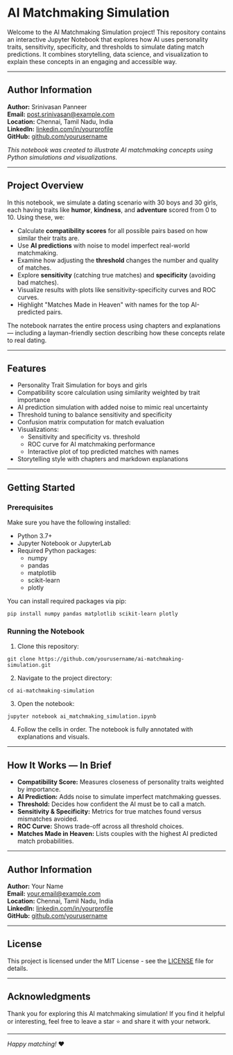 
# AI Matchmaking Simulation

Welcome to the AI Matchmaking Simulation project! This repository contains an interactive Jupyter Notebook that explores how AI uses personality traits, sensitivity, specificity, and thresholds to simulate dating match predictions. It combines storytelling, data science, and visualization to explain these concepts in an engaging and accessible way.

---

## Author Information

**Author:** Srinivasan Panneer  
**Email:** post.srinivasan@example.com  
**Location:** Chennai, Tamil Nadu, India  
**LinkedIn:** [linkedin.com/in/yourprofile](www.linkedin.com/in/srinivasan-p-3b94343b)  
**GitHub:** [github.com/yourusername](https://github.com/codecached)  

*This notebook was created to illustrate AI matchmaking concepts using Python simulations and visualizations.*

---

## Project Overview

In this notebook, we simulate a dating scenario with 30 boys and 30 girls, each having traits like **humor**, **kindness**, and **adventure** scored from 0 to 10. Using these, we:

- Calculate **compatibility scores** for all possible pairs based on how similar their traits are.
- Use **AI predictions** with noise to model imperfect real-world matchmaking.
- Examine how adjusting the **threshold** changes the number and quality of matches.
- Explore **sensitivity** (catching true matches) and **specificity** (avoiding bad matches).
- Visualize results with plots like sensitivity-specificity curves and ROC curves.
- Highlight "Matches Made in Heaven" with names for the top AI-predicted pairs.

The notebook narrates the entire process using chapters and explanations — including a layman-friendly section describing how these concepts relate to real dating.

---

## Features

- Personality Trait Simulation for boys and girls
- Compatibility score calculation using similarity weighted by trait importance
- AI prediction simulation with added noise to mimic real uncertainty
- Threshold tuning to balance sensitivity and specificity
- Confusion matrix computation for match evaluation
- Visualizations:
  - Sensitivity and specificity vs. threshold
  - ROC curve for AI matchmaking performance
  - Interactive plot of top predicted matches with names
- Storytelling style with chapters and markdown explanations

---

## Getting Started

### Prerequisites

Make sure you have the following installed:

- Python 3.7+
- Jupyter Notebook or JupyterLab
- Required Python packages:
  - numpy
  - pandas
  - matplotlib
  - scikit-learn
  - plotly

You can install required packages via pip:

```
pip install numpy pandas matplotlib scikit-learn plotly
```

### Running the Notebook

1. Clone this repository:

```
git clone https://github.com/yourusername/ai-matchmaking-simulation.git
```

2. Navigate to the project directory:

```
cd ai-matchmaking-simulation
```

3. Open the notebook:

```
jupyter notebook ai_matchmaking_simulation.ipynb
```

4. Follow the cells in order. The notebook is fully annotated with explanations and visuals.

---

## How It Works — In Brief

- **Compatibility Score:** Measures closeness of personality traits weighted by importance.
- **AI Prediction:** Adds noise to simulate imperfect matchmaking guesses.
- **Threshold:** Decides how confident the AI must be to call a match.
- **Sensitivity & Specificity:** Metrics for true matches found versus mismatches avoided.
- **ROC Curve:** Shows trade-off across all threshold choices.
- **Matches Made in Heaven:** Lists couples with the highest AI predicted match probabilities.

---

## Author Information

**Author:** Your Name  
**Email:** your.email@example.com  
**Location:** Chennai, Tamil Nadu, India  
**LinkedIn:** [linkedin.com/in/yourprofile](https://linkedin.com/in/yourprofile)  
**GitHub:** [github.com/yourusername](https://github.com/yourusername)  

---

## License

This project is licensed under the MIT License - see the [LICENSE](LICENSE) file for details.

---

## Acknowledgments

Thank you for exploring this AI matchmaking simulation! If you find it helpful or interesting, feel free to leave a star ⭐️ and share it with your network.

---

*Happy matching!* ❤️
